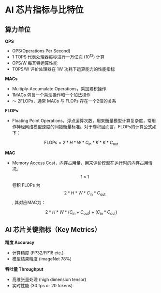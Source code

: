 # AI 芯片指标与比特位

## 算力单位

**OPS**

* OPS(Operations Per Second)
* 1 TOPS 代表处理器每秒进行一万亿次 $(10^{12})$ 计算
* OPS/W 每瓦特运算性能
* TOPS/W 评价处理器在 1W 功耗下运算能力的性能指标

**MACs**

* Multiply-Accumulate Operations，乘加累积操作
* 1MACs 包含一个乘法操作和一个加法操作
* ～ 2FLOPs，通常 MACs 与 FLOPs 存在一个2倍的关系

**FLOPs**

* Floating Point Operations，浮点运算次数，用来衡量模型计算复杂度，常用作神经网络模型速度的间接衡量标准。对于卷积层而言，FLOPs的计算公式如下：

$$
    \text{FLOPs} = 2 * H * W * C_{\text{in}} * K * K * C_{\text{out}}
$$

**MAC**

* Memory Access Cost，内存占用量，用来评价模型在运行时的内存占用情况。 $$1\times 1$$卷积 FLOPs 为 $$2 * H * W * C_{\text{in}} * C_{\text{out}}$$, 其对应MAC为：

$$
    2 * H * W * (C_{\text{in}} + C_{\text{out}}) + (C_{\text{in}} * C_{\text{out}})
$$

## AI 芯片关键指标（Key Metrics）

**精度 Accuracy**

* 计算精度 (FP32/FP16 etc.)
* 模型结果精度 (ImageNet 78%)

**吞吐量 Throughput**

* 高维张量处理 (high dimension tensor)
* 实时性能 (30 fps or 20 tokens)